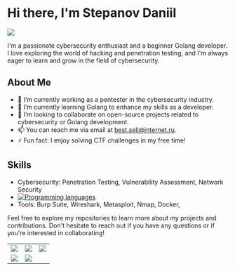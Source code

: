 
# Hi there, I'm Stepanov Daniil  

![](https://github.com/blackcater/blackcater/raw/main/images/Hi.gif) 

I'm a passionate cybersecurity enthusiast and a beginner Golang developer. I love exploring the world of hacking and penetration testing, and I'm always eager to learn and grow in the field of cybersecurity.

## About Me

- 🔭 I’m currently working as a pentester in the cybersecurity industry.
- 🌱 I’m currently learning Golang to enhance my skills as a developer.
- 👯 I’m looking to collaborate on open-source projects related to cybersecurity or Golang development.
- 📫 You can reach me via email at [best.sell@internet.ru](mailto:best.sell@internet.ru).
- ⚡ Fun fact: I enjoy solving CTF challenges in my free time!

## Skills

- Cybersecurity: Penetration Testing, Vulnerability Assessment, Network Security  
- [![Programming languages](https://skillicons.dev/icons?i=golang,cpp,python,powershell,postgresql)](https://skillicons.dev)
- Tools: Burp Suite, Wireshark, Metasploit, Nmap, Docker, 


Feel free to explore my repositories to learn more about my projects and contributions. Don't hesitate to reach out if you have any questions or if you're interested in collaborating!





<table>
  <tr>
    <td><img src="https://github-profile-summary-cards.vercel.app/api/cards/profile-details?username=c0mrade12211&theme=solarized_dark"></td>
    <td><img src="https://github-profile-summary-cards.vercel.app/api/cards/most-commit-language?username=c0mrade12211&theme=solarized_dark"></td>
    <td><img src="https://github-profile-summary-cards.vercel.app/api/cards/repos-per-language?username=c0mrade12211&theme=solarized_dark"></td>
  </tr>
  <tr>
    <td><img src="https://github-profile-summary-cards.vercel.app/api/cards/stats?username=c0mrade12211&theme=solarized_dark"></td>
    <td><img src="https://github-profile-summary-cards.vercel.app/api/cards/productive-time?username=c0mrade12211&theme=solarized_dark"></td>
  </tr>
</table>
